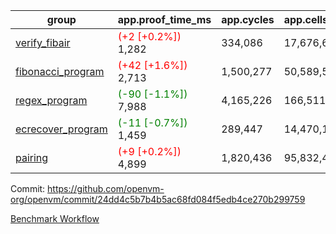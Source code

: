 | group | app.proof_time_ms | app.cycles | app.cells_used | leaf.proof_time_ms | leaf.cycles | leaf.cells_used |
| -- | -- | -- | -- | -- | -- | -- |
| [verify_fibair](https://github.com/openvm-org/openvm/blob/benchmark-results/benchmarks-pr/1596/verify_fibair-24dd4c5b7b4b5ac68fd084f5edb4ce270b299759.md) |<span style='color: red'>(+2 [+0.2%])</span> 1,282 |  334,086 |  17,676,626 |- | - | - |
| [fibonacci_program](https://github.com/openvm-org/openvm/blob/benchmark-results/benchmarks-pr/1596/fibonacci-24dd4c5b7b4b5ac68fd084f5edb4ce270b299759.md) |<span style='color: red'>(+42 [+1.6%])</span> 2,713 |  1,500,277 |  50,589,503 |- | - | - |
| [regex_program](https://github.com/openvm-org/openvm/blob/benchmark-results/benchmarks-pr/1596/regex-24dd4c5b7b4b5ac68fd084f5edb4ce270b299759.md) |<span style='color: green'>(-90 [-1.1%])</span> 7,988 |  4,165,226 |  166,511,152 |- | - | - |
| [ecrecover_program](https://github.com/openvm-org/openvm/blob/benchmark-results/benchmarks-pr/1596/ecrecover-24dd4c5b7b4b5ac68fd084f5edb4ce270b299759.md) |<span style='color: green'>(-11 [-0.7%])</span> 1,459 |  289,447 |  14,470,186 |- | - | - |
| [pairing](https://github.com/openvm-org/openvm/blob/benchmark-results/benchmarks-pr/1596/pairing-24dd4c5b7b4b5ac68fd084f5edb4ce270b299759.md) |<span style='color: red'>(+9 [+0.2%])</span> 4,899 |  1,820,436 |  95,832,407 |- | - | - |


Commit: https://github.com/openvm-org/openvm/commit/24dd4c5b7b4b5ac68fd084f5edb4ce270b299759

[Benchmark Workflow](https://github.com/openvm-org/openvm/actions/runs/14668940987)
